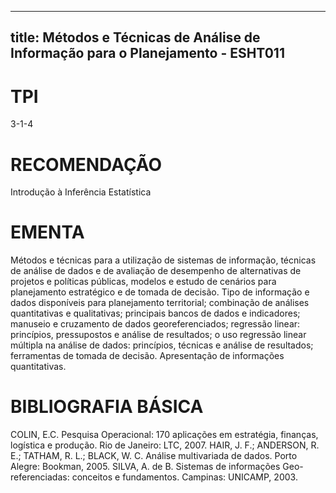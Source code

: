 
---
title: Métodos e Técnicas de Análise de Informação para o Planejamento - ESHT011 
---

# TPI

3-1-4

# RECOMENDAÇÃO

Introdução à Inferência Estatística

# EMENTA

Métodos e técnicas para a utilização de sistemas de informação, técnicas de análise de dados e de avaliação de desempenho de alternativas de projetos e políticas públicas, modelos e estudo de cenários para planejamento estratégico e de tomada de decisão. Tipo de informação e dados disponíveis para planejamento territorial; combinação de análises quantitativas e qualitativas; principais bancos de dados e indicadores; manuseio e cruzamento de dados georeferenciados; regressão linear: princípios, pressupostos e análise de resultados; o uso regressão linear múltipla na análise de dados: princípios, técnicas e análise de resultados; ferramentas de tomada de decisão. Apresentação de informações quantitativas.

# BIBLIOGRAFIA BÁSICA

COLIN, E.C. Pesquisa Operacional: 170 aplicações em estratégia, finanças, logística e produção. Rio de Janeiro: LTC, 2007.
HAIR, J. F.; ANDERSON, R. E.; TATHAM, R. L.; BLACK, W. C. Análise multivariada de dados. Porto Alegre: Bookman, 2005.
SILVA, A. de B. Sistemas de informações Geo-referenciadas: conceitos e fundamentos. Campinas: UNICAMP, 2003.
        